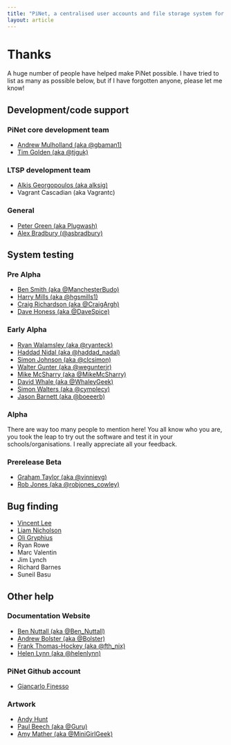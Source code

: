 ```yaml
---
title: "PiNet, a centralised user accounts and file storage system for a Raspberry Pi classroom."
layout: article
---
```


# Thanks
A huge number of people have helped make PiNet possible. I have tried to list as many as possible below, but if I have forgotten anyone, please let me know!   
## Development/code support
### PiNet core development team
- [Andrew Mulholland (aka @gbaman1)](https://twitter.com/gbaman1)
- [Tim Golden (aka @tjguk)](https://twitter.com/tjguk)

### LTSP development team
- [Alkis Georgopoulos (aka alksig)](https://wiki.ubuntu.com/AlkisGeorgopoulos)
- Vagrant Cascadian (aka Vagrantc)   

### General
- [Peter Green (aka Plugwash)](http://www.p10link.net/plugwash/)
- [Alex Bradbury (@asbradbury)](https://twitter.com/asbradbury)

## System testing
### Pre Alpha
   
- [Ben Smith (aka @ManchesterBudo)](https://twitter.com/ManchesterBudo)
- [Harry Mills (aka @hgsmills1)](https://twitter.com/hgsmills1)
- [Craig Richardson (aka @CraigArgh)](https://twitter.com/CraigArgh)
- [Dave Honess (aka @DaveSpice)](https://twitter.com/dave_spice)

### Early Alpha
   
- [Ryan Walamsley (aka @ryanteck)](https://twitter.com/ryanteck)
- [Haddad Nidal (aka @haddad_nadal)](https://twitter.com/haddad_nidal)
- [Simon Johnson (aka @clcsimon)](https://twitter.com/clcsimon)
- [Walter Gunter (aka @wegunterjr)](https://twitter.com/wegunterjr)
- [Mike McSharry (aka @MikeMcSharry)](https://twitter.com/MikeMcSharry) 
- [David Whale (aka @WhaleyGeek)](https://twitter.com/whaleygeek)
- [Simon Walters (aka @cymplecy)](https://twitter.com/cymplecy)
- [Jason Barnett (aka @boeeerb)](https://twitter.com/boeeerb)

### Alpha
There are way too many people to mention here! You all know who you are, you took the leap to try out the software and test it in your schools/organisations. I really appreciate all your feedback.

### Prerelease Beta
- [Graham Taylor (aka @vinnievg)](https://twitter.com/vinnievg)
- [Rob Jones (aka @robjones_cowley)](https://twitter.com/robjones_cowley)

## Bug finding
 - [Vincent Lee](https://vlee.me/)
 - [Liam Nicholson](http://lia.mn/)
 - [Oli Gryphius](http://fuglu.org/)
 - Ryan Rowe
 - Marc Valentin
 - Jim Lynch
 - Richard Barnes
 - Suneil Basu
 
## Other help
### Documentation Website
- [Ben Nuttall (aka @Ben_Nuttall)](https://twitter.com/ben_nuttall)
- [Andrew Bolster (aka @Bolster)](https://twitter.com/bolster)
- [Frank Thomas-Hockey (aka @fth_nix)](https://twitter.com/fth_nix)
- [Helen Lynn (aka @helenlynn)](https://twitter.scom/helenlynn)

### PiNet Github account
- [Giancarlo Finesso](http://www.pinet.it/index.php/it/)

### Artwork
- [Andy Hunt](http://www.andyhunt.com/)
- [Paul Beech (aka @Guru)](https://twitter.com/guru)
- [Amy Mather (aka @MiniGirlGeek)](https://twitter.com/minigirlgeek)
